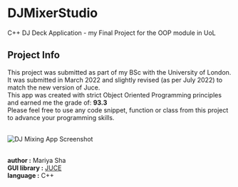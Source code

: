 # DJMixerStudio
C++ DJ Deck Application - my Final Project for the OOP module in UoL

<h2>Project Info</h2>
This project was submitted as part of my BSc with the University of London.
<br>
It was submitted in March 2022 and slightly revised (as per July 2022) to match the new version of Juce.
<br>
This app was created with strict Object Oriented Programming principles and earned me the grade of: <b>93.3</b>
<br>
Please feel free to use any code snippet, function or class from this project to advance your programming skills.
<br>
<br>

![DJ Mixing App Screenshot](https://user-images.githubusercontent.com/32107652/179364464-457ee343-7e2b-4496-b154-49ddf6778a66.png)

<br>
<b>author :</b> Mariya Sha
<br>
<b>GUI library :</b> <a href="https://juce.com/" target="_blank">JUCE</a>
<br>
<b>language :</b> C++



